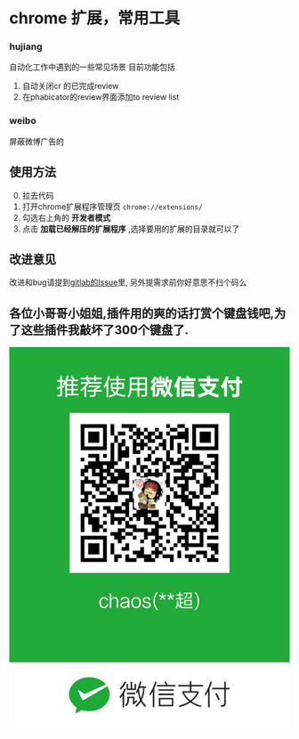 # chrome 扩展，常用工具

### hujiang

自动化工作中遇到的一些常见场景
目前功能包括
1. 自动关闭cr 的已完成review
2. 在phabicator的review界面添加to review list

### weibo

屏蔽微博广告的

## 使用方法

0. 拉去代码
1. 打开chrome扩展程序管理页 `chrome://extensions/`
2. 勾选右上角的 **开发者模式**
3. 点击 **加载已经解压的扩展程序** ,选择要用的扩展的目录就可以了

## 改进意见

改进和bug请提到[gitlab的Issue](https://gitlab.yeshj.com/ebase/chrome-extension/issues)里,
另外提需求前你好意思不扫个码么

## 各位小哥哥小姐姐,插件用的爽的话打赏个键盘钱吧,为了这些插件我敲坏了300个键盘了.

![微信](./QRcode.png)
